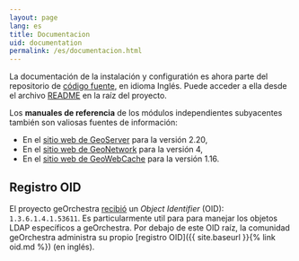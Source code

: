 ```yaml
---
layout: page
lang: es
title: Documentacion
uid: documentation
permalink: /es/documentacion.html
---
```


La documentación de la instalación y configuratión es ahora parte del repositorio de [código fuente](https://github.com/georchestra/georchestra/), en idioma Inglés.
Puede acceder a ella desde el archivo [README](https://github.com/georchestra/georchestra/blob/master/README.md) en la raíz del proyecto.

Los **manuales de referencia** de los módulos independientes subyacentes también son valiosas fuentes de información:

  * En el [sitio web de GeoServer](https://docs.geoserver.org/maintain/en/user/) para la versión 2.20,
  * En el [sitio web de GeoNetwork](https://www.geonetwork-opensource.org/manuals/4.0.x/en/) para la versión 4,
  * En el [sitio web de GeoWebCache](https://www.geowebcache.org/docs/current/index.html) para la versión 1.16.

## Registro OID

El proyecto geOrchestra [recibió](https://www.iana.org/assignments/enterprise-numbers/enterprise-numbers)
un *Object Identifier* (OID): `1.3.6.1.4.1.53611`. Es particularmente util para
para manejar los objetos LDAP específicos a geOrchestra. Por debajo de este OID
raíz, la comunidad geOrchestra administra su propio
[registro OID]({{ site.baseurl }}{% link oid.md %}) (en inglés).
